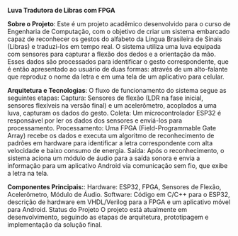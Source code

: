 **Luva Tradutora de Libras com FPGA**

**Sobre o Projeto**:
Este é um projeto acadêmico desenvolvido para o curso de Engenharia de Computação, com o objetivo de criar um sistema embarcado capaz de reconhecer os gestos do alfabeto da Língua Brasileira de Sinais (Libras) e traduzi-los em tempo real.
O sistema utiliza uma luva equipada com sensores para capturar a flexão dos dedos e a orientação da mão. Esses dados são processados para identificar o gesto correspondente, que é então apresentado ao usuário de duas formas: através de um alto-falante que reproduz o nome da letra e em uma tela de um aplicativo para celular.

**Arquitetura e Tecnologias**:
O fluxo de funcionamento do sistema segue as seguintes etapas:
Captura: Sensores de flexão (LDR na fase inicial, sensores flexíveis na versão final) e um acelerômetro, acoplados a uma luva, capturam os dados do gesto.
Coleta: Um microcontrolador ESP32 é responsável por ler os dados dos sensores e enviá-los para processamento.
Processamento: Uma FPGA (Field-Programmable Gate Array) recebe os dados e executa um algoritmo de reconhecimento de padrões em hardware para identificar a letra correspondente com alta velocidade e baixo consumo de energia.
Saída: Após o reconhecimento, o sistema aciona um módulo de áudio para a saída sonora e envia a informação para um aplicativo Android via comunicação sem fio, que exibe a letra na tela.

**Componentes Principais:**:
Hardware: ESP32, FPGA, Sensores de Flexão, Acelerômetro, Módulo de Áudio.
Software: Código em C/C++ para o ESP32, descrição de hardware em VHDL/Verilog para a FPGA e um aplicativo móvel para Android.
Status do Projeto
O projeto está atualmente em desenvolvimento, seguindo as etapas de arquitetura, prototipagem e implementação da solução final.
